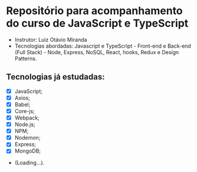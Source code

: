 # Repositório para acompanhamento do curso de JavaScript e TypeScript

- Instrutor: Luiz Otávio Miranda
- Tecnologias abordadas: Javascript e TypeScript - Front-end e Back-end (Full Stack) - Node, Express, NoSQL, React, hooks, Redux e Design Patterns.

## Tecnologias já estudadas:

- [x] JavaScript;
- [x] Axios;
- [x] Babel;
- [x] Core-js;
- [x] Webpack;
- [x] Node.js;
- [x] NPM;
- [x] Nodemon;
- [x] Express;
- [x] MongoDB;
- (Loading...).
